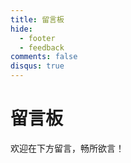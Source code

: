 ```yaml
---
title: 留言板
hide:
  - footer
  - feedback
comments: false
disqus: true
---
```


# 留言板

欢迎在下方留言，畅所欲言！

<!-- Giscus 评论系统 -->
<script src="https://giscus.app/client.js"
        data-repo="planBisme/web-site-comments"
        data-repo-id="R_kgDOOcSN0Q"
        data-category="Announcements"
        data-category-id="DIC_kwDOOcSN0c4CpQqc"
        data-mapping="pathname"
        data-strict="0"
        data-reactions-enabled="1"
        data-emit-metadata="0"
        data-input-position="bottom"
        data-theme="preferred_color_scheme"
        data-lang="zh-CN"
        crossorigin="anonymous"
        async>
</script>